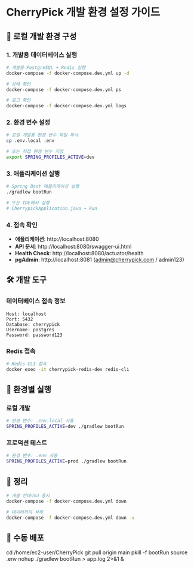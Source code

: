 # CherryPick 개발 환경 설정 가이드

## 🚀 로컬 개발 환경 구성

### 1. 개발용 데이터베이스 실행

```bash
# 개발용 PostgreSQL + Redis 실행
docker-compose -f docker-compose.dev.yml up -d

# 상태 확인
docker-compose -f docker-compose.dev.yml ps

# 로그 확인
docker-compose -f docker-compose.dev.yml logs
```

### 2. 환경 변수 설정

```bash
# 로컬 개발용 환경 변수 파일 복사
cp .env.local .env

# 또는 직접 환경 변수 지정
export SPRING_PROFILES_ACTIVE=dev
```

### 3. 애플리케이션 실행

```bash
# Spring Boot 애플리케이션 실행
./gradlew bootRun

# 또는 IDE에서 실행
# CherrypickApplication.java → Run
```

### 4. 접속 확인

- **애플리케이션**: http://localhost:8080
- **API 문서**: http://localhost:8080/swagger-ui.html
- **Health Check**: http://localhost:8080/actuator/health
- **pgAdmin**: http://localhost:8081 (admin@cherrypick.com / admin123)

## 🛠️ 개발 도구

### 데이터베이스 접속 정보

```
Host: localhost
Port: 5432
Database: cherrypick
Username: postgres  
Password: password123
```

### Redis 접속

```bash
# Redis CLI 접속
docker exec -it cherrypick-redis-dev redis-cli
```

## 🔄 환경별 실행

### 로컬 개발
```bash
# 환경 변수: .env.local 사용
SPRING_PROFILES_ACTIVE=dev ./gradlew bootRun
```

### 프로덕션 테스트
```bash
# 환경 변수: .env 사용  
SPRING_PROFILES_ACTIVE=prod ./gradlew bootRun
```

## 🧹 정리

```bash
# 개발 컨테이너 중지
docker-compose -f docker-compose.dev.yml down

# 데이터까지 삭제
docker-compose -f docker-compose.dev.yml down -v
```

## 📝 수동 배포

cd /home/ec2-user/CherryPick
git pull origin main
pkill -f bootRun
source .env
nohup ./gradlew bootRun > app.log 2>&1 &
